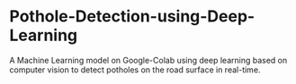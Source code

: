 # Pothole-Detection-using-Deep-Learning
A Machine Learning model on Google-Colab using deep learning based on computer vision to detect potholes on the road surface in real-time.
